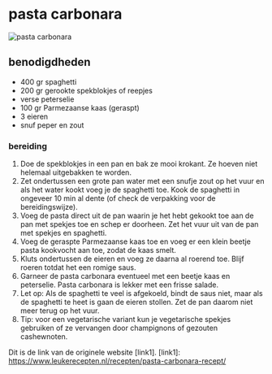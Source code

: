 # pasta carbonara

![pasta carbonara](https://www.leukerecepten.nl/wp-content/uploads/2022/07/pasta-carbonara_recept.jpg)

## benodigdheden
* 400 gr spaghetti
* 200 gr gerookte spekblokjes of reepjes
* verse peterselie
* 100 gr Parmezaanse kaas (geraspt)
* 3 eieren
* snuf peper en zout

### bereiding
1. Doe de spekblokjes in een pan en bak ze mooi krokant. Ze hoeven niet helemaal uitgebakken te worden.
2. Zet ondertussen een grote pan water met een snufje zout op het vuur en als het water kookt voeg je de spaghetti toe. Kook de spaghetti in ongeveer 10 min al dente (of check de verpakking voor de bereidingswijze).
3. Voeg de pasta direct uit de pan waarin je het hebt gekookt toe aan de pan met spekjes toe en schep er doorheen. Zet het vuur uit van de pan met spekjes en spaghetti.
4. Voeg de geraspte Parmezaanse kaas toe en voeg er een klein beetje pasta kookvocht aan toe, zodat de kaas smelt.
5. Kluts ondertussen de eieren en voeg ze daarna al roerend toe. Blijf roeren totdat het een romige saus.
6. Garneer de pasta carbonara eventueel met een beetje kaas en peterselie. Pasta carbonara is lekker met een frisse salade.
7. Let op: Als de spaghetti te veel is afgekoeld, bindt de saus niet, maar als de spaghetti te heet is gaan de eieren stollen. Zet de pan daarom niet meer terug op het vuur.
8. Tip: voor een vegetarische variant kun je vegetarische spekjes gebruiken of ze vervangen door champignons of gezouten cashewnoten.

Dit is de link van de originele website [link1].
[link1]: https://www.leukerecepten.nl/recepten/pasta-carbonara-recept/